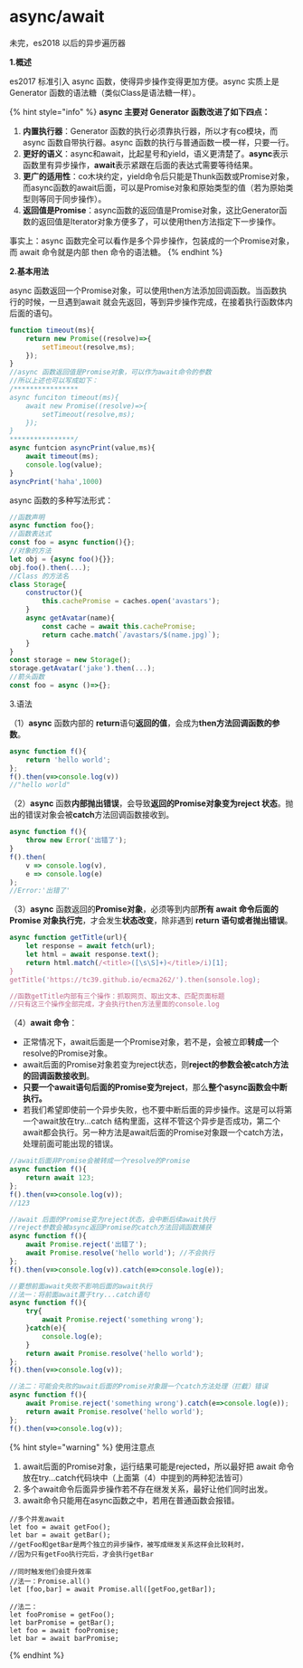 # async/await

未完，es2018 以后的异步遍历器

**1.概述**

es2017 标准引入 async 函数，使得异步操作变得更加方便。async 实质上是 Generator 函数的语法糖（类似Class是语法糖一样）。

{% hint style="info" %}
**async 主要对 Generator 函数改进了如下四点：**

1. **内置执行器**：Generator 函数的执行必须靠执行器，所以才有co模块，而async 函数自带执行器。async 函数的执行与普通函数一模一样，只要一行。
2. **更好的语义**：async和await，比起星号和yield，语义更清楚了。**async**表示函数里有异步操作，**await**表示紧跟在后面的表达式需要等待结果。
3. **更广的适用性**：co木块约定，yield命令后只能是Thunk函数或Promise对象，而async函数的await后面，可以是Promise对象和原始类型的值（若为原始类型则等同于同步操作）。
4. **返回值是Promise**：async函数的返回值是Promise对象，这比Generator函数的返回值是Iterator对象方便多了，可以使用then方法指定下一步操作。

事实上：async 函数完全可以看作是多个异步操作，包装成的一个Promise对象，而 await 命令就是内部 then 命令的语法糖。
{% endhint %}

**2.基本用法**

async 函数返回一个Promise对象，可以使用then方法添加回调函数。当函数执行的时候，一旦遇到await 就会先返回，等到异步操作完成，在接着执行函数体内后面的语句。

```javascript
function timeout(ms){
	return new Promise((resolve)=>{
		setTimeout(resolve,ms);
	});
}
//async 函数返回值是Promise对象，可以作为await命令的参数
//所以上述也可以写成如下：
/****************
async funciton timeout(ms){
	await new Promise((resolve)=>{
		setTimeout(resolve,ms);
	});
}
****************/
async funtcion asyncPrint(value,ms){
	await timeout(ms);
	console.log(value);
}
asyncPrint('haha',1000)
```

async 函数的多种写法形式：

```javascript
//函数声明
async function foo{};
//函数表达式
const foo = async function(){};
//对象的方法
let obj = {async foo(){}};
obj.foo().then(...);
//Class 的方法名
class Storage{
    constructor(){
        this.cachePromise = caches.open('avastars');
    }
    async getAvatar(name){
        const cache = await this.cachePromise;
        return cache.match(`/avastars/$(name.jpg)`);
    }
}
const storage = new Storage();
storage.getAvatar('jake').then(...);
//箭头函数
const foo = async ()=>{};
```

3.语法

（1）**async** 函数内部的 **return**语句**返回的值**，会成为**then方法回调函数的参数**。

```javascript
async function f(){
    return 'hello world';
};
f().then(v=>console.log(v))
//"hello world"
```

（2）**async** 函数**内部抛出错误**，会导致**返回的Promise对象变为reject 状态**。抛出的错误对象会被**catch**方法回调函数接收到。

```javascript
async function f(){
    throw new Error('出错了');
}
f().then(
    v => console.log(v),
    e => console.log(e)
);
//Error:'出错了'
```

（3）**async** 函数返回的**Promise对象**，必须等到内部**所有 await 命令后面的Promise 对象执行完**，才会发生**状态改变**，除非遇到 **return 语句或者抛出错误**。

```javascript
async function getTitle(url){
    let response = await fetch(url);
    let html = await response.text();
    return html.match(/<title>([\s\S]+)</title>/i)[1];
}
getTitle('https://tc39.github.io/ecma262/').then(sonsole.log);

//函数getTitle内部有三个操作：抓取网页、取出文本、匹配页面标题
//只有这三个操作全部完成，才会执行then方法里面的console.log
```

（4）**await 命令**：

* 正常情况下，await后面是一个Promise对象，若不是，会被立即**转成**一个resolve的Promise对象。
* await后面的Promise对象若变为reject状态，则**reject的参数会被catch方法的回调函数接收到**。
* **只要一个await语句后面的Promise变为reject**，那么**整个async函数会中断执行。**
* 若我们希望即使前一个异步失败，也不要中断后面的异步操作。这是可以将第一个await放在try...catch 结构里面，这样不管这个异步是否成功，第二个await都会执行。另一种方法是await后面的Promise对象跟一个catch方法，处理前面可能出现的错误。

```javascript
//await后面非Promise会被转成一个resolve的Promise
async function f(){
    return await 123;
};
f().then(v=>console.log(v));
//123
```

```javascript
//await 后面的Promise变为reject状态，会中断后续await执行
//reject参数会被async返回Promise的catch方法回调函数捕获
async function f(){
    await Promise.reject('出错了');
    await Promise.resolve('hello world'); //不会执行
};
f().then(v=>console.log(v)).catch(e=>console.log(e));
```

```javascript
//要想前面await失败不影响后面的await执行
//法一：将前面await置于try...catch语句
async function f(){
    try{
        await Promise.reject('something wrong');
    }catch(e){
        console.log(e);
    }
    return await Promise.resolve('hello world');
};
f().then(v=>console.log(v));

//法二：可能会失败的await后面的Promise对象跟一个catch方法处理（拦截）错误
async function f(){
    await Promise.reject('something wrong').catch(e=>console.log(e));
    return await Promise.resolve('hello world');
};
f().then(v=>console.log(v));
```

{% hint style="warning" %}
使用注意点

1. await后面的Promise对象，运行结果可能是rejected，所以最好把 await  命令放在try...catch代码块中（上面第（4）中提到的两种犯法皆可）
2. 多个await命令后面异步操作若不存在继发关系，最好让他们同时出发。
3. await命令只能用在async函数之中，若用在普通函数会报错。

```text
//多个并发await
let foo = await getFoo();
let bar = await getBar();
//getFoo和getBar是两个独立的异步操作，被写成继发关系这样会比较耗时，
//因为只有getFoo执行完后，才会执行getBar

//同时触发他们会提升效率
//法一：Promise.all()
let [foo,bar] = await Promise.all([getFoo,getBar]);

//法二：
let fooPromise = getFoo();
let barPromise = getBar();
let foo = await fooPromise;
let bar = await barPromise;
```
{% endhint %}

